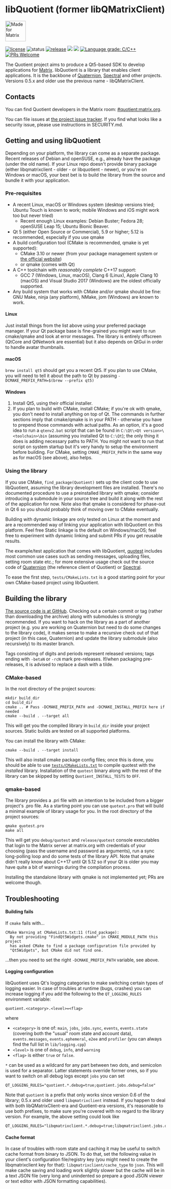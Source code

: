 # libQuotient (former libQMatrixClient)

<a href='https://matrix.org'><img src='https://matrix.org/docs/projects/images/made-for-matrix.png' alt='Made for Matrix' height=64 target=_blank /></a>

[![license](https://img.shields.io/github/license/quotient-im/libQuotient.svg)](https://github.com/quotient-im/libQuotient/blob/master/COPYING)
![status](https://img.shields.io/badge/status-beta-yellow.svg)
[![release](https://img.shields.io/github/release/quotient-im/libQuotient/all.svg)](https://github.com/quotient-im/libQuotient/releases/latest)
[![](https://img.shields.io/cii/percentage/1023.svg?label=CII%20best%20practices)](https://bestpractices.coreinfrastructure.org/projects/1023/badge)
![](https://img.shields.io/github/commit-activity/y/quotient-im/libQuotient.svg)
[![Language grade: C/C++](https://img.shields.io/lgtm/grade/cpp/g/quotient-im/libQuotient.svg?logo=lgtm&logoWidth=18)](https://lgtm.com/projects/g/quotient-im/libQuotient/context:cpp)
[![PRs Welcome](https://img.shields.io/badge/PRs-welcome-brightgreen.svg?style=flat-square)](http://makeapullrequest.com)

The Quotient project aims to produce a Qt5-based SDK to develop applications
for [Matrix](https://matrix.org). libQuotient is a library that enables client
applications. It is the backbone of
[Quaternion](https://github.com/quotient-im/Quaternion),
[Spectral](https://matrix.org/docs/projects/client/spectral.html) and
other projects.
Versions 0.5.x and older use the previous name - libQMatrixClient.

## Contacts
You can find Quotient developers in the Matrix room:
[#quotient:matrix.org](https://matrix.to/#/#quotient:matrix.org).

You can file issues at
[the project issue tracker](https://github.com/quotient-im/libQuotient/issues).
If you find what looks like a security issue, please use instructions
in SECURITY.md.

## Getting and using libQuotient
Depending on your platform, the library can come as a separate package.
Recent releases of Debian and openSUSE, e.g., already have the package
(under the old name). If your Linux repo doesn't provide binary package
(either libqmatrixclient - older - or libquotient - newer), or you're
on Windows or macOS, your best bet is to build the library from the source
and bundle it with your application.

### Pre-requisites
- A recent Linux, macOS or Windows system (desktop versions tried; Ubuntu Touch
  is known to work; mobile Windows and iOS might work too but never tried)
  - Recent enough Linux examples: Debian Buster; Fedora 28; openSUSE Leap 15;
    Ubuntu Bionic Beaver.
- Qt 5 (either Open Source or Commercial), 5.9 or higher;
  5.12 is recommended, especially if you use qmake
- A build configuration tool (CMake is recommended, qmake is yet supported):
  - CMake 3.10 or newer (from your package management system or
    [the official website](https://cmake.org/download/))
  - or qmake (comes with Qt)
- A C++ toolchain with _reasonably complete_ C++17 support:
  - GCC 7 (Windows, Linux, macOS), Clang 6 (Linux), Apple Clang 10 (macOS)
    and Visual Studio 2017 (Windows) are the oldest officially supported.
- Any build system that works with CMake and/or qmake should be fine:
  GNU Make, ninja (any platform), NMake, jom (Windows) are known to work.

#### Linux
Just install things from the list above using your preferred package manager. If your Qt package base is fine-grained you might want to run cmake/qmake and look at error messages. The library is entirely offscreen (QtCore and QtNetwork are essential) but it also depends on QtGui in order to handle avatar thumbnails.

#### macOS
`brew install qt5` should get you a recent Qt5. If you plan to use CMake, you will need to tell it about the path to Qt by passing `-DCMAKE_PREFIX_PATH=$(brew --prefix qt5)`

#### Windows
1. Install Qt5, using their official installer.
1. If you plan to build with CMake, install CMake; if you're ok with qmake, you don't need to install anything on top of Qt. The commands in further sections imply that cmake/qmake is in your PATH - otherwise you have to prepend those commands with actual paths. As an option, it's a good idea to run a `qtenv2.bat` script that can be found in `C:\Qt\<Qt version>\<toolchain>\bin` (assuming you installed Qt to `C:\Qt`); the only thing it does is adding necessary paths to PATH. You might not want to run that script on system startup but it's very handy to setup the environment before building. For CMake, setting `CMAKE_PREFIX_PATH` in the same way as for macOS (see above), also helps.

### Using the library
If you use CMake, `find_package(Quotient)` sets up the client code to use
libQuotient, assuming the library development files are installed. There's no
documented procedure to use a preinstalled library with qmake; consider
introducing a submodule in your source tree and build it along with the rest
of the application for now. Note also that qmake is considered for phase-out
in Qt 6 so you should probably think of moving over to CMake eventually.

Building with dynamic linkage are only tested on Linux at the moment and are
a recommended way of linking your application with libQuotient on this platform.
Feel free 
Static linkage is the default on Windows/macOS; feel free to experiment
with dynamic linking and submit PRs if you get reusable results.

The example/test application that comes with libQuotient,
[quotest](tests) includes most common use cases such as sending messages, uploading files,
setting room state etc.; for more extensive usage check out the source code
of [Quaternion](https://github.com/quotient-im/Quaternion)
(the reference client of Quotient) or [Spectral](https://gitlab.com/b0/spectral).

To ease the first step, `tests/CMakeLists.txt` is a good starting point
for your own CMake-based project using libQuotient.

## Building the library
[The source code is at GitHub](https://github.com/quotient-im/libQuotient).
Checking out a certain commit or tag (rather than downloading the archive)
along with submodules is strongly recommended. If you want to hack on
the library as a part of another project (e.g. you are working on Quaternion
but need to do some changes to the library code), it makes sense
to make a recursive check out of that project (in this case, Quaternion)
and update the library submodule (also recursively) to its master branch.

Tags consisting of digits and periods represent released versions; tags ending
with `-betaN` or `-rcN` mark pre-releases. If/when packaging pre-releases,
it is advised to replace a dash with a tilde.

### CMake-based
In the root directory of the project sources:
```shell script
mkdir build_dir
cd build_dir
cmake .. # Pass -DCMAKE_PREFIX_PATH and -DCMAKE_INSTALL_PREFIX here if needed
cmake --build . --target all
```
This will get you the compiled library in `build_dir` inside your project
sources. Static builds are tested on all supported platforms. 

You can install the library with CMake:
```shell script
cmake --build . --target install
```
This will also install cmake package config files; once this is done, you
should be able to use [`tests/CMakeLists.txt`](tests/CMakeLists.txt) to compile quotest
with the _installed_ library. Installation of the `quotest` binary
along with the rest of the library can be skipped
by setting `Quotient_INSTALL_TESTS` to `OFF`.

### qmake-based
The library provides a .pri file with an intention to be included from a bigger project's .pro file. As a starting point you can use `quotest.pro` that will build a minimal example of library usage for you. In the root directory of the project sources:
```shell script
qmake quotest.pro
make all
```
This will get you `debug/quotest` and `release/quotest`
console executables that login to the Matrix server at matrix.org with
credentials of your choosing (pass the username and password as arguments),
run a sync long-polling loop and do some tests of the library API. Note that
qmake didn't really know about C++17 until Qt 5.12 so if your Qt is older
you may have quite a bit of warnings during the compilation process.

Installing the standalone library with qmake is not implemented yet; PRs are
welcome though.

## Troubleshooting

#### Building fails

If `cmake` fails with...
```
CMake Warning at CMakeLists.txt:11 (find_package):
  By not providing "FindQt5Widgets.cmake" in CMAKE_MODULE_PATH this project
  has asked CMake to find a package configuration file provided by
  "Qt5Widgets", but CMake did not find one.
```
...then you need to set the right `-DCMAKE_PREFIX_PATH` variable, see above.

#### Logging configuration

libQuotient uses Qt's logging categories to make switching certain types of logging easier. In case of troubles at runtime (bugs, crashes) you can increase logging if you add the following to the `QT_LOGGING_RULES` environment variable:
```
quotient.<category>.<level>=<flag>
```
where
- `<category>` is one of: `main`, `jobs`, `jobs.sync`, `events`, `events.state`
  (covering both the "usual" room state and account data), `events.messages`,
  `events.ephemeral`, `e2ee` and `profiler` (you can always find the full list
  in `lib/logging.cpp`)
- `<level>` is one of `debug`, `info`, and `warning`
- `<flag>` is either `true` or `false`.

`*` can be used as a wildcard for any part between two dots, and semicolon is used for a separator. Latter statements override former ones, so if you want to switch on all debug logs except `jobs` you can set
```shell script
QT_LOGGING_RULES="quotient.*.debug=true;quotient.jobs.debug=false"
```
Note that `quotient` is a prefix that only works since version 0.6 of
the library; 0.5.x and older used `libqmatrixclient` instead. If you happen
to deal with both libQMatrixClient-era and Quotient-era versions,
it's reasonable to use both prefixes, to make sure you're covered with no
regard to the library version. For example, the above setting could look like
```shell script
QT_LOGGING_RULES="libqmatrixclient.*.debug=true;libqmatrixclient.jobs.debug=false;quotient.*.debug=true;quotient.jobs.debug=false"
```

#### Cache format
In case of troubles with room state and caching it may be useful to switch
cache format from binary to JSON. To do that, set the following value in
your client's configuration file/registry key (you might need to create
the libqmatrixclient key for that): `libqmatrixclient/cache_type` to `json`.
This will make cache saving and loading work slightly slower but the cache
will be in a text JSON file (very long and unindented so prepare a good
JSON viewer or text editor with JSON formatting capabilities).
